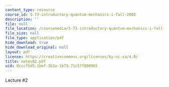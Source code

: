 ```yaml
---
content_type: resource
course_id: 5-73-introductory-quantum-mechanics-i-fall-2002
description: ''
file: null
file_location: /coursemedia/5-73-introductory-quantum-mechanics-i-fall-2002/0cccf5d51bef3b1a1b7371c57f890965_notes02.pdf
file_size: null
file_type: application/pdf
hide_download: true
hide_download_original: null
layout: pdf
license: https://creativecommons.org/licenses/by-nc-sa/4.0/
title: notes02.pdf
uid: 0cccf5d5-1bef-3b1a-1b73-71c57f890965
---
```

Lecture #2